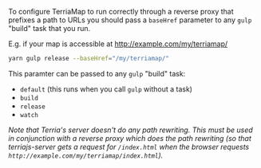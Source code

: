 To configure TerriaMap to run correctly through a reverse proxy that prefixes a path to URLs you should pass a `baseHref` parameter to any `gulp` "build" task that you run.

E.g. if your map is accessible at http://example.com/my/terriamap/

```bash
yarn gulp release --baseHref="/my/terriamap/"
```

This paramter can be passed to any `gulp` "build" task:

- `default` (this runs when you call `gulp` without a task)
- `build`
- `release`
- `watch`

_Note that Terria's server doesn't do any path rewriting. This must be used in conjunction with a reverse proxy which does the path rewriting (so that terriajs-server gets a request for `/index.html` when the browser requests `http://example.com/my/terriamap/index.html`)._
